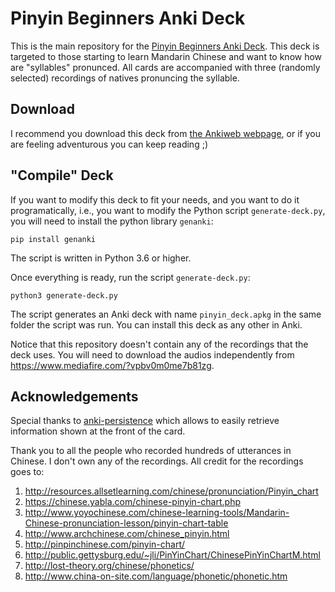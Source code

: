 Pinyin Beginners Anki Deck
==========================

This is the main repository for the [Pinyin Beginners Anki Deck][deckankiurl]. This deck
is targeted to those starting to learn Mandarin Chinese and want to know how are
"syllables" pronunced. All cards are accompanied with three (randomly selected) recordings
of natives pronuncing the syllable.

[deckankiurl]: https://ankiweb.net/shared/info/854183352

Download
--------

I recommend you download this deck from [the Ankiweb webpage][deckankiurl], or if you are
feeling adventurous you can keep reading ;)

"Compile" Deck
--------------

If you want to modify this deck to fit your needs, and you want to do it programatically,
i.e., you want to modify the Python script `generate-deck.py`, you will need to install
the python library `genanki`:

~~~
pip install genanki
~~~

The script is written in Python 3.6 or higher.

Once everything is ready, run the script `generate-deck.py`:

~~~
python3 generate-deck.py
~~~

The script generates an Anki deck with name `pinyin_deck.apkg` in the same folder the
script was run. You can install this deck as any other in Anki.

Notice that this repository doesn't contain any of the recordings that the deck uses. You
will need to download the audios independently from
<https://www.mediafire.com/?vpbv0m0me7b81zg>.

Acknowledgements
----------------

Special thanks to [anki-persistence][] which allows to easily retrieve information
shown at the front of the card.

[anki-persistence]: https://github.com/SimonLammer/anki-persistence

Thank you to all the people who recorded hundreds of utterances in Chinese. I don't own
any of the recordings. All credit for the recordings goes to:

1. <http://resources.allsetlearning.com/chinese/pronunciation/Pinyin_chart>
2. <https://chinese.yabla.com/chinese-pinyin-chart.php>
3. <http://www.yoyochinese.com/chinese-learning-tools/Mandarin-Chinese-pronunciation-lesson/pinyin-chart-table>
4. <http://www.archchinese.com/chinese_pinyin.html>
5. <http://pinpinchinese.com/pinyin-chart/>
6. <http://public.gettysburg.edu/~jli/PinYinChart/ChinesePinYinChartM.html>
7. <http://lost-theory.org/chinese/phonetics/>
8. <http://www.china-on-site.com/language/phonetic/phonetic.htm>
